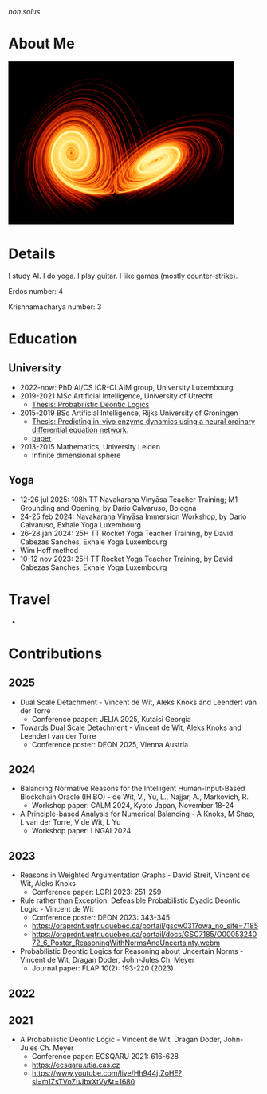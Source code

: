 *non solus*

# About Me
![image](Isolated.png "Lux et Veritas")

# Details
I study AI.
I do yoga.
I play guitar.
I like games (mostly counter-strike).

Erdos number: 4

Krishnamacharya number: 3

# Education
## University
- 2022-now: PhD AI/CS ICR-CLAIM group, University Luxembourg
- 2019-2021 MSc Artificial Intelligence, University of Utrecht
  - [Thesis: Probabilistic Deontic Logics](Thesis_ProbabilisticDeonticLogics.pdf)
- 2015-2019 BSc Artificial Intelligence, Rijks University of Groningen
  - [Thesis: Predicting in-vivo enzyme dynamics using a neural ordinary differential equation network.](bsc_thesis.pdf)
  - [paper](paper.pdf)
- 2013-2015 Mathematics, University Leiden
  - Infinite dimensional sphere

## Yoga
- 12-26 jul 2025: 108h TT Navakaraṇa Vinyāsa Teacher Training; M1 Grounding and Opening, by Dario Calvaruso, Bologna
- 24-25 feb 2024: Navakaraṇa Vinyāsa Immersion Workshop, by Dario Calvaruso, Exhale Yoga Luxembourg
- 26-28 jan 2024: 25H TT Rocket Yoga Teacher Training, by David Cabezas Sanches, Exhale Yoga Luxembourg
- Wim Hoff method
- 10-12 nov 2023: 25H TT Rocket Yoga Teacher Training, by David Cabezas Sanches, Exhale Yoga Luxembourg

# Travel
- 

# Contributions

## 2025

- Dual Scale Detachment - Vincent de Wit, Aleks Knoks and Leendert van der Torre
  - Conference paaper: JELIA 2025, Kutaisi Georgia
- Towards Dual Scale Detachment - Vincent de Wit, Aleks Knoks and Leendert van der Torre	
  - Conference poster: DEON 2025, Vienna Austria


## 2024

- Balancing Normative Reasons for the Intelligent Human-Input-Based Blockchain Oracle (IHiBO) - de Wit, V., Yu, L., Najjar, A., Markovich, R.
  - Workshop paper: CALM 2024, Kyoto Japan, November 18-24
- A Principle-based Analysis for Numerical Balancing - A Knoks, M Shao, L van der Torre, V de Wit, L Yu
  - Workshop paper: LNGAI 2024

## 2023

- Reasons in Weighted Argumentation Graphs - David Streit, Vincent de Wit, Aleks Knoks
  - Conference paper: LORI 2023: 251-259
- Rule rather than Exception: Defeasible Probabilistic Dyadic Deontic Logic - Vincent de Wit
  - Conference poster: DEON 2023: 343-345
  - https://oraprdnt.uqtr.uquebec.ca/portail/gscw031?owa_no_site=7185
  - https://oraprdnt.uqtr.uquebec.ca/portail/docs/GSC7185/O0005324072_6_Poster_ReasoningWithNormsAndUncertainty.webm
- Probabilistic Deontic Logics for Reasoning about Uncertain Norms - Vincent de Wit, Dragan Doder, John-Jules Ch. Meyer
  - Journal paper: FLAP 10(2): 193-220 (2023)

## 2022

## 2021

- A Probabilistic Deontic Logic - Vincent de Wit, Dragan Doder, John-Jules Ch. Meyer
  - Conference paper: ECSQARU 2021: 616-628
  - https://ecsqaru.utia.cas.cz
  - https://www.youtube.com/live/Hh944jtZoHE?si=m1ZsTVoZuJbxXtVy&t=1680
